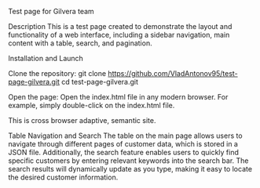 Test page for Gilvera team

Description
This is a test page created to demonstrate the layout and functionality of a web interface, including a sidebar navigation, main content with a table, search, and pagination.

Installation and Launch

Clone the repository:
git clone https://github.com/VladAntonov95/test-page-gilvera.git
cd test-page-gilvera.git

Open the page:
Open the index.html file in any modern browser. For example, simply double-click on the index.html file.

This is cross browser adaptive, semantic site.

Table Navigation and Search
The table on the main page allows users to navigate through different pages of customer data, which is stored in a JSON file. Additionally, the search feature enables users to quickly find specific customers by entering relevant keywords into the search bar. The search results will dynamically update as you type, making it easy to locate the desired customer information.
